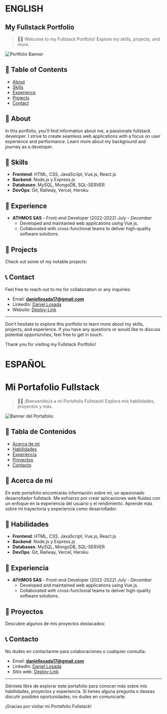# ENGLISH 

## My Fullstack Portfolio

> 👨‍💻 Welcome to my Fullstack Portfolio! Explore my skills, projects, and more.

![Portfolio Banner](https://github.com/user-attachments/assets/3a9af769-7ec0-4a6d-bb4e-d8014622be8e)

## 📖 Table of Contents
- [About](#about)
- [Skills](#skills)
- [Experience](#experience)
- [Projects](#projects)
- [Contact](#contact)

## 📄 About
In this portfolio, you'll find information about me, a passionate fullstack developer. I strive to create seamless web applications with a focus on user experience and performance. Learn more about my background and journey as a developer.

## 💪 Skills
- **Frontend**: HTML, CSS, JavaScript, Vue.js, React.js
- **Backend**: Node.js y Express.js 
- **Databases**: MySQL, MongoDB, SQL-SERVER
- **DevOps**: Git, Railway, Vercel, Heroku

## 🧰 Experience
- **ATHMOS SAS** - Front-end Developer (2022-2022) *July - December*
  - Developed and maintained web applications using Vue.js.
  - Collaborated with cross-functional teams to deliver high-quality software solutions.

## 🚀 Projects
Check out some of my notable projects:

<!-- 1. **Project A**
   - Description: Lorem ipsum dolor sit amet, consectetur adipiscing elit. Ut eget semper turpis.
   - Technologies: Vue.js, Node.js, MongoDB
   - Repository: [GitHub](https://github.com/username/project-a)
   - Live Demo: [Project A](https://example.com/project-a)

2. **Project B**
   - Description: Lorem ipsum dolor sit amet, consectetur adipiscing elit. Ut eget semper turpis.
   - Technologies: React, Express.js, MySQL
   - Repository: [GitHub](https://github.com/username/project-b)
   - Live Demo: [Project B](https://example.com/project-b) -->

## 📞 Contact
Feel free to reach out to me for collaboration or any inquiries:

- Email: **daniellosada17@gmail.com**
- LinkedIn: [Daniel Losada](https://www.linkedin.com/in/daniel-losada17/)
- Website: [Deploy-Link](https://portfolio-daniellosada.vercel.app/)

---

Don't hesitate to explore this portfolio to learn more about my skills, projects, and experience. If you have any questions or would like to discuss potential opportunities, feel free to get in touch.

Thank you for visiting my Fullstack Portfolio!

# ESPAÑOL

# Mi Portafolio Fullstack

> 👨‍💻 ¡Bienvenido/a a mi Portafolio Fullstack! Explora mis habilidades, proyectos y más.

![Banner del Portafolio](https://github.com/user-attachments/assets/4c70a701-1ffe-498d-aee5-faa89f14f58e)


## 📖 Tabla de Contenidos
- [Acerca de mí](#acerca-de-mí)
- [Habilidades](#habilidades)
- [Experiencia](#experiencia)
- [Proyectos](#proyectos)
- [Contacto](#contacto)

## 📄 Acerca de mí
En este portafolio encontrarás información sobre mí, un apasionado desarrollador fullstack. Me esfuerzo por crear aplicaciones web fluidas con un enfoque en la experiencia del usuario y el rendimiento. Aprende más sobre mi trayectoria y experiencia como desarrollador.

## 💪 Habilidades
- **Frontend**: HTML, CSS, JavaScript, Vue.js, React.js
- **Backend**: Node.js y Express.js 
- **Databases**: MySQL, MongoDB, SQL-SERVER
- **DevOps**: Git, Railway, Vercel, Heroku

## 🧰 Experiencia
- **ATHMOS SAS** - Front-end Developer (2022-2022) *July - December*
  - Developed and maintained web applications using Vue.js.
  - Collaborated with cross-functional teams to deliver high-quality software solutions.


## 🚀 Proyectos
Descubre algunos de mis proyectos destacados:
<!-- 
1. **Proyecto A**
   - Descripción: Lorem ipsum dolor sit amet, consectetur adipiscing elit. Ut eget semper turpis.
   - Tecnologías: Vue.js, Node.js, MongoDB
   - Repositorio: [GitHub](https://github.com/usuario/proyecto-a)
   - Demo en vivo: [Proyecto A](https://ejemplo.com/proyecto-a)

2. **Proyecto B**
   - Descripción: Lorem ipsum dolor sit amet, consectetur adipiscing elit. Ut eget semper turpis.
   - Tecnologías: React, Express.js, MySQL
   - Repositorio: [GitHub](https://github.com/usuario/proyecto-b)
   - Demo en vivo: [Proyecto B](https://ejemplo.com/proyecto-b) -->

## 📞 Contacto
No dudes en contactarme para colaboraciones o cualquier consulta:

- Email: **daniellosada17@gmail.com**
- LinkedIn: [Daniel Losada](https://www.linkedin.com/in/daniel-losada17/)
- Sitio web: [Deploy-Link](https://portfolio-daniellosada.vercel.app/)

---

Siéntete libre de explorar este portafolio para conocer más sobre mis habilidades, proyectos y experiencia. Si tienes alguna pregunta o deseas discutir posibles oportunidades, no dudes en comunicarte.

¡Gracias por visitar mi Portafolio Fullstack!
